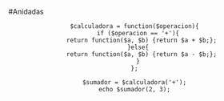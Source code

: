 #Anidadas

<center class="vcenter">

    $calculadora = function($operacion){
      if ($operacion == '+'){
        return function($a, $b) {return $a + $b;};
      }else{
        return function($a, $b) {return $a - $b;};
      }
    };
    
    $sumador = $calculadora('+');
    echo $sumador(2, 3);

</center>
